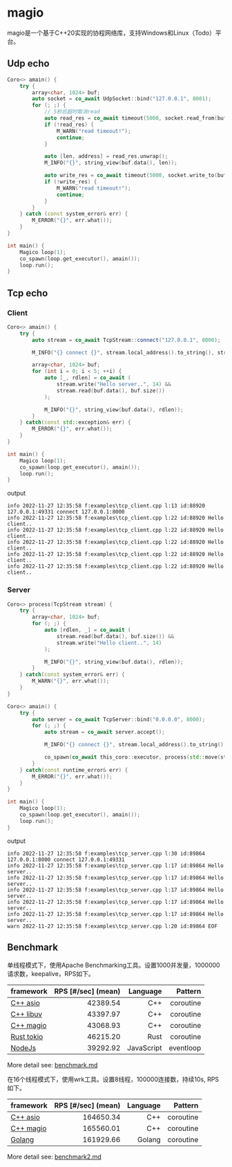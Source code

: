 # magio

magio是一个基于C++20实现的协程网络库，支持Windows和Linux（Todo）平台。

## Udp echo

```cpp
Coro<> amain() {
    try {
        array<char, 1024> buf;
        auto socket = co_await UdpSocket::bind("127.0.0.1", 8001);
        for (; ;) {
            // 5秒后超时取消read
            auto read_res = co_await timeout(5000, socket.read_from(buf.data(), buf.size()));
            if (!read_res) {
                M_WARN("read timeout!");
                continue;
            }

            auto [len, address] = read_res.unwrap();
            M_INFO("{}", string_view(buf.data(), len));

            auto write_res = co_await timeout(5000, socket.write_to(buf.data(), len, address));
            if (!write_res) {
                M_WARN("read timeout!");
                continue;
            }
        }
    } catch (const system_error& err) {
        M_ERROR("{}", err.what());
    }
}

int main() {
    Magico loop(1);
    co_spawn(loop.get_executor(), amain());
    loop.run();
}
```

## Tcp echo

### Client

```cpp
Coro<> amain() {
    try {
        auto stream = co_await TcpStream::connect("127.0.0.1", 8000);

        M_INFO("{} connect {}", stream.local_address().to_string(), stream.remote_address().to_string());

        array<char, 1024> buf;
        for (int i = 0; i < 5; ++i) {
            auto [_, rdlen] = co_await (
                stream.write("Hello server..", 14) &&
                stream.read(buf.data(), buf.size())
            );

            M_INFO("{}", string_view(buf.data(), rdlen));
        }
    } catch(const std::exception& err) {
        M_ERROR("{}", err.what());
    }
}

int main() {
    Magico loop(1);
    co_spawn(loop.get_executor(), amain());
    loop.run();
}
```

output

```shell
info 2022-11-27 12:35:58 f:examples\tcp_client.cpp l:13 id:88920 127.0.0.1:49331 connect 127.0.0.1:8000     
info 2022-11-27 12:35:58 f:examples\tcp_client.cpp l:22 id:88920 Hello client..
info 2022-11-27 12:35:58 f:examples\tcp_client.cpp l:22 id:88920 Hello client..
info 2022-11-27 12:35:58 f:examples\tcp_client.cpp l:22 id:88920 Hello client..
info 2022-11-27 12:35:58 f:examples\tcp_client.cpp l:22 id:88920 Hello client..
info 2022-11-27 12:35:58 f:examples\tcp_client.cpp l:22 id:88920 Hello client..
```

### Server

```cpp
Coro<> process(TcpStream stream) {
    try {
        array<char, 1024> buf;
        for (; ;) {
            auto [rdlen, _] = co_await (
                stream.read(buf.data(), buf.size()) &&
                stream.write("Hello client..", 14)
            );

            M_INFO("{}", string_view(buf.data(), rdlen));
        }
    } catch(const system_error& err) {
        M_WARN("{}", err.what());
    }
}

Coro<> amain() {
    try {
        auto server = co_await TcpServer::bind("0.0.0.0", 8000);
        for (; ;) {
            auto stream = co_await server.accept();

            M_INFO("{} connect {}", stream.local_address().to_string(), stream.remote_address().to_string());

            co_spawn(co_await this_coro::executor, process(std::move(stream)));
        }
    } catch(const runtime_error& err) {
        M_ERROR("{}", err.what());
    }
}

int main() {
    Magico loop(1);
    co_spawn(loop.get_executor(), amain());
    loop.run();
}
```

output

```shell
info 2022-11-27 12:35:58 f:examples\tcp_server.cpp l:30 id:89864 127.0.0.1:8000 connect 127.0.0.1:49331
info 2022-11-27 12:35:58 f:examples\tcp_server.cpp l:17 id:89864 Hello server..
info 2022-11-27 12:35:58 f:examples\tcp_server.cpp l:17 id:89864 Hello server..
info 2022-11-27 12:35:58 f:examples\tcp_server.cpp l:17 id:89864 Hello server..
info 2022-11-27 12:35:58 f:examples\tcp_server.cpp l:17 id:89864 Hello server..
info 2022-11-27 12:35:58 f:examples\tcp_server.cpp l:17 id:89864 Hello server..
warn 2022-11-27 12:35:58 f:examples\tcp_server.cpp l:20 id:89864 EOF
```

## Benchmark

单线程模式下，使用Apache Benchmarking工具。设置1000并发量，1000000请求数，keepalive，RPS如下。

| framework      |  RPS [#/sec] (mean) | Language |   Pattern |
|----------------|--------------------:| --------: |----------:|
| [C++ asio](docs/benchmark.md#cpp-asio)        | 42389.54  | C++           | coroutine |
| [C++ libuv](docs/benchmark.md#cpp-libuv)      | 43397.97  | C++           | coroutine |
| [C++ magio](docs/benchmark.md#cpp-magio)      | 43068.93  | C++           | coroutine |
| [Rust tokio](docs/benchmark.md#rust-tokio)    | 46215.20  | Rust          | coroutine |
| [NodeJs](docs/benchmark.md#nodejs)            | 39292.92  | JavaScript    | eventloop |

More detail see: [benchmark.md](docs/benchmark.md)

在16个线程模式下，使用wrk工具。设置8线程，100000连接数，持续10s, RPS如下。

| framework      |  RPS [#/sec] (mean) | Language |   Pattern |
|----------------|--------------------:| --------: |----------:|
| [C++ asio](docs/benchmark2.md#cpp-asio)        | 164650.34  | C++           | coroutine |
| [C++ magio](docs/benchmark2.md#cpp-magio)      | 165560.01  | C++           | coroutine |
| [Golang](docs/benchmark2.md#golang)            | 161929.66  | Golang        | coroutine |

More detail see: [benchmark2.md](docs/benchmark2.md)
